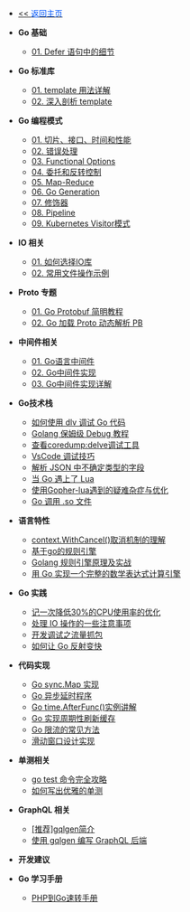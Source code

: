 <!-- ./_sidebar.md -->
- [<< <font color="#0056fd">返回主页</font>](/)

- **Go 基础**
    - [01. Defer 语句中的细节](./stack/golang/basic/Details-in-the-Defer-statement.md)

- **Go 标准库**
    - [01. template 用法详解](./stack/golang/stdlib/Detailed-usage-of-template.md)
    - [02. 深入剖析 template](./stack/golang/stdlib/In-depth-analysis-of-template.md)

- **Go 编程模式**
    - [01. 切片、接口、时间和性能](./stack/golang/program-mode/slice-interface-time-and-performance.md)
    - [02. 错误处理](./stack/golang/program-mode/error-handling.md)
    - [03. Functional Options](./stack/golang/program-mode/functional-options.md)
    - [04. 委托和反转控制](./stack/golang/program-mode/delegation-and-reversal-control.md)
    - [05. Map-Reduce](./stack/golang/program-mode/map-reduce.md)
    - [06. Go Generation](./stack/golang/program-mode/go-generation.md)
    - [07. 修饰器](./stack/golang/program-mode/modifier.md)
    - [08. Pipeline](./stack/golang/program-mode/pipeline.md)
    - [09. Kubernetes Visitor模式](./stack/golang/program-mode/kubernetes-visitor-mode.md)

- **IO 相关**
    - [01. 如何选择IO库](./stack/golang/io/how-to-select-io-library.md)
    - [02. 常用文件操作示例](./stack/golang/io/working-files-go.md)

- **Proto 专题**
    - [01. Go Protobuf 简明教程](./stack/golang/protobuf/quick-go-protobuf.md)
    - [02. Go 加载 Proto 动态解析 PB](./stack/golang/protobuf/loads-proto-and-dynamically-parses-pb.md)

- **中间件相关**
    - [01. Go语言中间件](./stack/golang/middleware/middleware-basic.md)
    - [02. Go中间件实现](./stack/golang/middleware/implementation-of-golang-middleware.md)
    - [03. Go中间件实现详解](./stack/golang/middleware/detailed-implementation-of-golang-middleware.md)

- **Go技术栈**
    - [如何使用 dlv 调试 Go 代码](./stack/golang/how-to-use-dlv.md)
    - [Golang 保姆级 Debug 教程](./stack/golang/go-delve.md)
    - [查看coredump:delve调试工具](./stack/golang/debug/dlv-coredump.md)
    - [VsCode 调试技巧](./stack/golang/debug/vscode-debugging-skills.md)
    - [解析 JSON 中不确定类型的字段](./stack/golang/how-to-uncertain-data-type.md)
    - [当 Go 遇上了 Lua](./stack/golang/lua/golang-and-lua.md)
    - [使用Gopher-lua遇到的疑难杂症与优化](./stack/golang/lua/difficulties-and-optimization-encountered-in-using-gopher-lua.md)
    - [Go 调用 .so 文件](./stack/golang/howto/Call-the-so-file.md)

- **语言特性**
    - [context.WithCancel()取消机制的理解](./stack/golang/features/the-context.withcancel-understanding-of-cancellation-mechanism.md)
    - [基于go的规则引擎](./stack/golang/features/Rule-engine-based-on-go.md)
    - [Golang 规则引擎原理及实战](./stack/golang/features/The-principle-and-practice-of-Golang-rule-engine.md)
    - [用 Go 实现一个完整的数学表达式计算引擎](./stack/golang/features/Implement-a-complete-mathematical-expression-calculation-engine.md)

- **Go 实践**
    - [记一次降低30%的CPU使用率的优化](./stack/golang/practice/optimization-of-reducing-CPU-utilization-by-30-percent.md)
    - [处理 IO 操作的一些注意事项](./stack/golang/practice/some-considerations-for-handling-IO-operations.md)
    - [开发调试之流量抓包](./stack/golang/debug/traffic-capture-for-development-and-debugging.md)
    - [如何让 Go 反射变快](./stack/golang/practice/how-to-make-go-reflection-faster.md)

- **代码实现**
    - [Go sync.Map 实现](./stack/golang/code/go-sync-map-implement.md)
    - [Go 异步延时程序](./stack/golang/code/go-async-delay-program.md)
    - [Go time.AfterFunc()实例讲解](./stack/golang/code/go-time.AfterFunc()-example.md)
    - [Go 实现周期性刷新缓存](./stack/golang/code/go-update-cache-by-crontab.md)
    - [Go 限流的常见方法](./stack/golang/code/Common-methods-for-Go-current-limiting.md)
    - [滑动窗口设计实现](./stack/golang/code/Rolling-window-design.md)

- **单测相关**
    - [go test 命令完全攻略](./stack/golang/test/go-test-command.md)
    - [如何写出优雅的单测](./stack/golang/test/how-to-write-elegant-single-test.md)


- **GraphQL 相关**
    - [[推荐]gqlgen简介](./stack/golang/graphql/Introduction-to-gqlgen.md)
    - [使用 gqlgen 编写 GraphQL 后端](./stack/golang/graphql/Writing-a-GraphQL-backen-using-gqlgen.md)


- **开发建议**


- **Go 学习手册**
    - [PHP到Go速转手册](./stack/golang/php2go.md)

